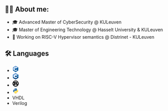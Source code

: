 ## 👨‍💻 About me:

- 🎓 Advanced Master of CyberSecurity @ KULeuven
- 🎓 Master of Engineering Technology @ Hasselt University & KULeuven
- 🔭 Working on RISC-V Hypervisor semantics @ Distrinet - KULeuven

## 🛠️ Languages

- <img src="https://github.com/devicons/devicon/blob/master/icons/c/c-original.svg" title="C" width="20" height="20"/>
- <img src="https://github.com/devicons/devicon/blob/master/icons/cplusplus/cplusplus-original.svg" title="C++" width="20" height="20"/>
- <img src="https://github.com/devicons/devicon/blob/master/icons/rust/rust-plain.svg" title="Rust" width="20" height="20"/>
- <img src="https://github.com/devicons/devicon/blob/master/icons/python/python-original.svg" title="Python" width="20" height="20"/>
- VHDL
- Verilog
